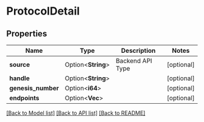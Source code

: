 # ProtocolDetail

## Properties

Name | Type | Description | Notes
------------ | ------------- | ------------- | -------------
**source** | Option<**String**> | Backend API Type | [optional]
**handle** | Option<**String**> |  | [optional]
**genesis_number** | Option<**i64**> |  | [optional]
**endpoints** | Option<**Vec<String>**> |  | [optional]

[[Back to Model list]](../README.md#documentation-for-models) [[Back to API list]](../README.md#documentation-for-api-endpoints) [[Back to README]](../README.md)


